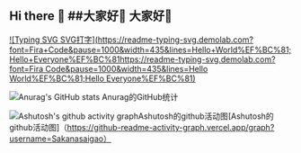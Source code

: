 ## Hi there 👋   ##大家好👋   大家好👋

[![Typing SVG   SVG打字](https://readme-typing-svg.demolab.com?font=Fira+Code&pause=1000&width=435&lines=Hello+World%EF%BC%81;Hello+Everyone%EF%BC%81https://readme-typing-svg.demolab.com?font=Fira Code&pause=1000&width=435&lines=Hello World%EF%BC%81;Hello Everyone%EF%BC%81)](https://git.io/typing-svg)



![Anurag's GitHub stats   Anurag的GitHub统计](https://github-readme-stats.vercel.app/api?username=Sakanasaigao&show_icons=true)


![Ashutosh's github activity graphAshutosh的github活动图](https://github-readme-activity-graph.vercel.app/graph?username=Sakanasaigao)[Ashutosh的github活动图]（https://github-readme-activity-graph.vercel.app/graph?username=Sakanasaigao）
